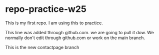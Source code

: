 # repo-practice-w25
This is my first repo. I am using this to practice. 

This line was added through github.com. we are going to pull it dow. We normally don't edit through github.com or work on the main branch.

This is the new contactpage branch